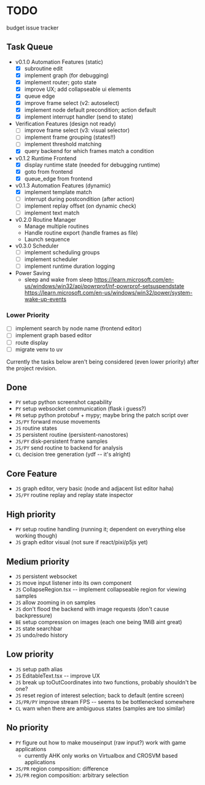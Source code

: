 # TODO

budget issue tracker

## Task Queue

- v0.1.0 Automation Features (static)
  - [x] subroutine edit
  - [x] implement graph (for debugging)
  - [x] implement router; goto state
  - [x] improve UX; add collapseable ui elements
  - [x] queue edge
  - [x] improve frame select (v2: autoselect)
  - [x] implement node default precondition; action default
  - [x] implement interrupt handler (send to state)
- Verification Features (design not ready)
  - [ ] improve frame select (v3: visual selector)
  - [ ] implement frame grouping (states!!)
  - [ ] implement threshold matching
  - [x] query backend for which frames match a condition
- v0.1.2 Runtime Frontend
  - [x] display runtime state (needed for debugging runtime)
  - [x] goto from frontend
  - [x] queue_edge from frontend
- v0.1.3 Automation Features (dynamic)
  - [x] implement template match
  - [ ] interrupt during postcondition (after action)
  - [ ] implement replay offset (on dynamic check)
  - [ ] implement text match
- v0.2.0 Routine Manager
  - Manage multiple routines
  - Handle routine export (handle frames as file)
  - Launch sequence
- v0.3.0 Scheduler
  - [ ] implement scheduling groups
  - [ ] implement scheduler
  - [ ] implement runtime duration logging
- Power Saving
  - sleep and wake from sleep
    https://learn.microsoft.com/en-us/windows/win32/api/powrprof/nf-powrprof-setsuspendstate
    https://learn.microsoft.com/en-us/windows/win32/power/system-wake-up-events

### Lower Priority

- [ ] implement search by node name (frontend editor)
- [ ] implement graph based editor
- [ ] route display
- [ ] migrate venv to uv

Currently the tasks below aren't being considered (even lower priority) after
the project revision.

## Done

- `PY` setup python screenshot capability
- `PY` setup websocket communication (flask i guess?)
- `PR` setup python protobuf + mypy; maybe bring the patch script over
- `JS/PY` forward mouse movements
- `JS` routine states
- `JS` persistent routine (persistent-nanostores)
- `JS/PY` disk-persistent frame samples
- `JS/PY` send routine to backend for analysis
- `CL` decision tree generation (ydf -- it's alright)

## Core Feature

- `JS` graph editor, very basic (node and adjacent list editor haha)
- `JS/PY` routine replay and replay state inspector

## High priority

- `PY` setup routine handling (running it; dependent on everything else working though)
- `JS` graph editor visual (not sure if react/pixi/p5js yet)

## Medium priority

- `JS` persistent websocket
- `JS` move input listener into its own component
- `JS` CollapseRegion.tsx -- implement collapseable region for viewing samples
- `JS` allow zooming in on samples
- `JS` don't flood the backend with image requests (don't cause backpressure)
- `BE` setup compression on images (each one being 1MiB aint great)
- `JS` state searchbar
- `JS` undo/redo history

## Low priority

- `JS` setup path alias
- `JS` EditableText.tsx -- improve UX
- `JS` break up toOutCoordinates into two functions, probably shouldn't be one?
- `JS` reset region of interest selection; back to default (entire screen)
- `JS/PR/PY` improve stream FPS -- seems to be bottlenecked somewhere
- `CL` warn when there are ambiguous states (samples are too similar)

## No priority

- `PY` figure out how to make mouseinput (raw input?) work with game applications
  - currently AHK only works on Virtualbox and CROSVM based applications
- `JS/PR` region composition: difference
- `JS/PR` region composition: arbitrary selection
